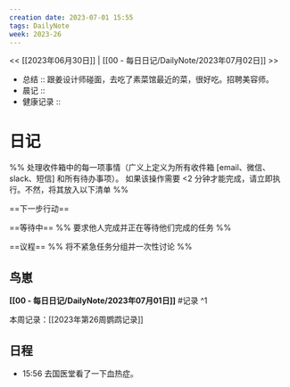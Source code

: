 ```yaml
---
creation date: 2023-07-01 15:55
tags: DailyNote
week: 2023-26
---
```


<< [[2023年06月30日]] | [[00 - 每日日记/DailyNote/2023年07月02日]] >>


- 总结 :: 跟姜设计师碰面，去吃了素菜馆最近的菜，很好吃。招聘美容师。
- 晨记 ::
- 健康记录 :: 

# 日记
%% 处理收件箱中的每一项事情（广义上定义为所有收件箱 [email、微信、slack、短信] 和所有待办事项）。 如果该操作需要 <2 分钟才能完成，请立即执行。不然，将其放入以下清单 %% 

==下一步行动==



==等待中==
%% 要求他人完成并正在等待他们完成的任务 %%

==议程==
%% 将不紧急任务分组并一次性讨论 %%


## 鸟崽
**[[00 - 每日日记/DailyNote/2023年07月01日]]**
#记录 
^1

本周记录：[[2023年第26周鹦鹉记录]]

## 日程
- <time>15:56</time> 去国医堂看了一下血热症。
